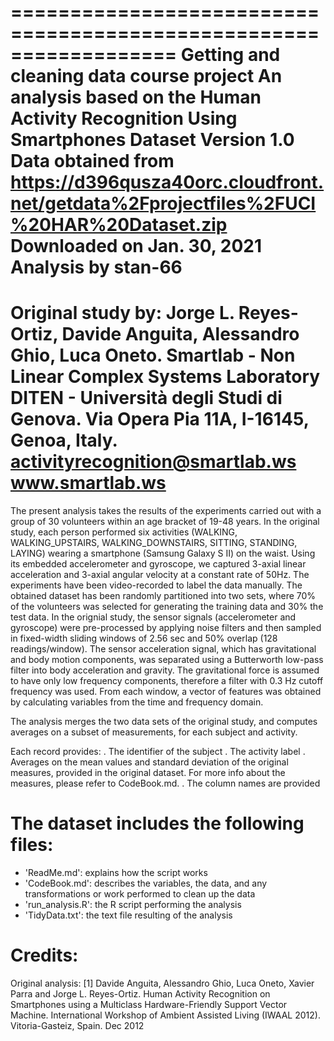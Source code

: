 ==================================================================
Getting and cleaning data course project
An analysis based on the Human Activity Recognition Using Smartphones Dataset Version 1.0 
Data obtained from https://d396qusza40orc.cloudfront.net/getdata%2Fprojectfiles%2FUCI%20HAR%20Dataset.zip  
Downloaded on Jan. 30, 2021
Analysis by stan-66
==================================================================
Original study by:
Jorge L. Reyes-Ortiz, Davide Anguita, Alessandro Ghio, Luca Oneto.
Smartlab - Non Linear Complex Systems Laboratory
DITEN - Università degli Studi di Genova.
Via Opera Pia 11A, I-16145, Genoa, Italy.
activityrecognition@smartlab.ws
www.smartlab.ws
==================================================================

The present analysis takes the results of the experiments carried out with a group of 30 volunteers within an age bracket of 19-48 years.
In the original study, each person performed six activities (WALKING, WALKING_UPSTAIRS, WALKING_DOWNSTAIRS, SITTING, STANDING, LAYING) wearing a smartphone (Samsung Galaxy S II) on the waist. Using its embedded accelerometer and gyroscope, we captured 3-axial linear acceleration and 3-axial angular velocity at a constant rate of 50Hz. The experiments have been video-recorded to label the data manually. The obtained dataset has been randomly partitioned into two sets, where 70% of the volunteers was selected for generating the training data and 30% the test data. 
In the orignial study, the sensor signals (accelerometer and gyroscope) were pre-processed by applying noise filters and then sampled in fixed-width sliding windows of 2.56 sec and 50% overlap (128 readings/window). The sensor acceleration signal, which has gravitational and body motion components, was separated using a Butterworth low-pass filter into body acceleration and gravity. The gravitational force is assumed to have only low frequency components, therefore a filter with 0.3 Hz cutoff frequency was used. From each window, a vector of features was obtained by calculating variables from the time and frequency domain.

The analysis merges the two data sets of the original study, and computes averages on a subset of measurements, for each subject and activity.

Each record provides:
. The identifier of the subject
. The activity label
. Averages on the mean values and standard deviation of the original measures, provided in the original dataset. For more info about the measures, please refer to CodeBook.md.
. The column names are provided  

The dataset includes the following files:
=========================================

- 'ReadMe.md': explains how the script works
- 'CodeBook.md': describes the variables, the data, and any transformations or work performed to clean up the data
- 'run_analysis.R': the R script performing the analysis
- 'TidyData.txt': the text file resulting of the analysis

Credits:
========
Original analysis:
[1] Davide Anguita, Alessandro Ghio, Luca Oneto, Xavier Parra and Jorge L. Reyes-Ortiz. Human Activity Recognition on Smartphones using a Multiclass Hardware-Friendly Support Vector Machine. International Workshop of Ambient Assisted Living (IWAAL 2012). Vitoria-Gasteiz, Spain. Dec 2012

